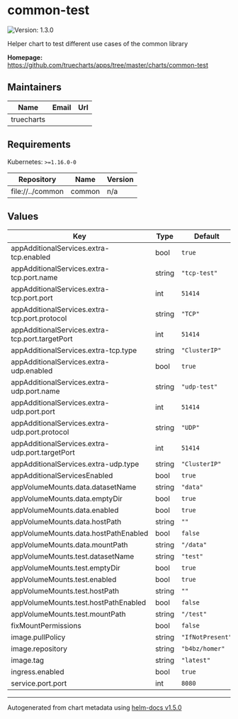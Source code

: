 # common-test

![Version: 1.3.0](https://img.shields.io/badge/Version-1.3.0-informational?style=flat-square)

Helper chart to test different use cases of the common library

**Homepage:** <https://github.com/truecharts/apps/tree/master/charts/common-test>

## Maintainers

| Name | Email | Url |
| ---- | ------ | --- |
| truecharts |  |  |

## Requirements

Kubernetes: `>=1.16.0-0`

| Repository | Name | Version |
|------------|------|---------|
| file://../common | common | n/a |

## Values

| Key | Type | Default | Description |
|-----|------|---------|-------------|
| appAdditionalServices.extra-tcp.enabled | bool | `true` |  |
| appAdditionalServices.extra-tcp.port.name | string | `"tcp-test"` |  |
| appAdditionalServices.extra-tcp.port.port | int | `51414` |  |
| appAdditionalServices.extra-tcp.port.protocol | string | `"TCP"` |  |
| appAdditionalServices.extra-tcp.port.targetPort | int | `51414` |  |
| appAdditionalServices.extra-tcp.type | string | `"ClusterIP"` |  |
| appAdditionalServices.extra-udp.enabled | bool | `true` |  |
| appAdditionalServices.extra-udp.port.name | string | `"udp-test"` |  |
| appAdditionalServices.extra-udp.port.port | int | `51414` |  |
| appAdditionalServices.extra-udp.port.protocol | string | `"UDP"` |  |
| appAdditionalServices.extra-udp.port.targetPort | int | `51414` |  |
| appAdditionalServices.extra-udp.type | string | `"ClusterIP"` |  |
| appAdditionalServicesEnabled | bool | `true` |  |
| appVolumeMounts.data.datasetName | string | `"data"` |  |
| appVolumeMounts.data.emptyDir | bool | `true` |  |
| appVolumeMounts.data.enabled | bool | `true` |  |
| appVolumeMounts.data.hostPath | string | `""` |  |
| appVolumeMounts.data.hostPathEnabled | bool | `false` |  |
| appVolumeMounts.data.mountPath | string | `"/data"` |  |
| appVolumeMounts.test.datasetName | string | `"test"` |  |
| appVolumeMounts.test.emptyDir | bool | `true` |  |
| appVolumeMounts.test.enabled | bool | `true` |  |
| appVolumeMounts.test.hostPath | string | `""` |  |
| appVolumeMounts.test.hostPathEnabled | bool | `false` |  |
| appVolumeMounts.test.mountPath | string | `"/test"` |  |
| fixMountPermissions | bool | `false` |  |
| image.pullPolicy | string | `"IfNotPresent"` |  |
| image.repository | string | `"b4bz/homer"` |  |
| image.tag | string | `"latest"` |  |
| ingress.enabled | bool | `true` |  |
| service.port.port | int | `8080` |  |

----------------------------------------------
Autogenerated from chart metadata using [helm-docs v1.5.0](https://github.com/norwoodj/helm-docs/releases/v1.5.0)
